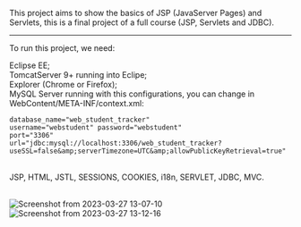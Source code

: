 This project aims to show the basics of JSP (JavaServer Pages) and Servlets, this is a final project of a full course (JSP, Servlets and JDBC).</br>
<hr>

To run this project, we need:</br>

Eclipse EE;</br>
TomcatServer 9+ running into Eclipe;</br>
Explorer (Chrome or Firefox);</br>
MySQL Server running with this configurations, you can change in WebContent/META-INF/context.xml:</br>
```
database_name="web_student_tracker" 
username="webstudent" password="webstudent"
port="3306"
url="jdbc:mysql://localhost:3306/web_student_tracker?useSSL=false&amp;serverTimezone=UTC&amp;allowPublicKeyRetrieval=true"
```
</br>
JSP, HTML, JSTL, SESSIONS, COOKIES, i18n, SERVLET, JDBC, MVC.</br></br>

![Screenshot from 2023-03-27 13-07-10](https://user-images.githubusercontent.com/101358552/227999136-b69114eb-f261-4870-b9a3-c51c1f059366.png)
</br>
![Screenshot from 2023-03-27 13-12-16](https://user-images.githubusercontent.com/101358552/228000456-d466b840-4325-4155-84ed-849c513866c0.png)

